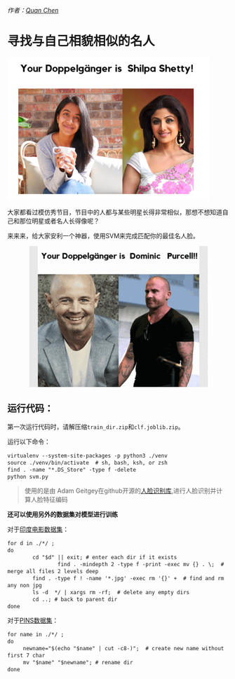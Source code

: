 *作者：[Quan Chen](https://github.com/chenquan)*

# 寻找与自己相貌相似的名人



![image-20191125155814591](img/image-20191125155814591.png)

大家都看过模仿秀节目，节目中的人都与某些明星长得非常相似，那想不想知道自己和那位明星或者名人长得像呢？

来来来，给大家安利一个神器，使用SVM来完成匹配你的最佳名人脸。

![doppleganger](img/doppleganger.gif)





## 运行代码：

第一次运行代码时，请解压缩`train_dir.zip`和`clf.joblib.zip`。

运行以下命令：

```shell
virtualenv --system-site-packages -p python3 ./venv
source ./venv/bin/activate  # sh, bash, ksh, or zsh
find . -name "*.DS_Store" -type f -delete
python svm.py
```

>  使用的是由 Adam Geitgey在github开源的[人脸识别库](https://github.com/ageitgey/face_recognition),进行人脸识别并计算人脸特征编码

**还可以使用另外的数据集对模型进行训练**

对于[印度电影数据集](http://cvit.iiit.ac.in/projects/IMFDB/)：

```shell
for d in ./*/ ;
do
        cd "$d" || exit; # enter each dir if it exists
				find . -mindepth 2 -type f -print -exec mv {} . \;  # merge all files 2 levels deep
        find . -type f ! -name '*.jpg' -exec rm '{}' +  # find and rm any non jpg
        ls -d  */ | xargs rm -rf;  # delete any empty dirs
        cd ..; # back to parent dir
done
```

对于[PINS数据集](https://www.kaggle.com/frules11/pins-face-recognition)：

```shell
for name in ./*/ ;
do
     newname="$(echo "$name" | cut -c8-)";  # create new name without first 7 char
     mv "$name" "$newname"; # rename dir
done
```